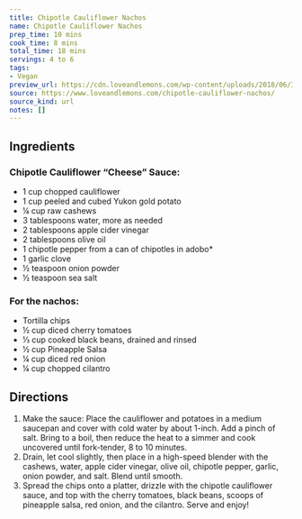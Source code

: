 ```yaml
---
title: Chipotle Cauliflower Nachos
name: Chipotle Cauliflower Nachos
prep_time: 10 mins
cook_time: 8 mins
total_time: 18 mins
servings: 4 to 6
tags:
- Vegan
preview_url: https://cdn.loveandlemons.com/wp-content/uploads/2018/06/IMG_12301.jpg
source: https://www.loveandlemons.com/chipotle-cauliflower-nachos/
source_kind: url
notes: []
---
```


## Ingredients
### Chipotle Cauliflower “Cheese” Sauce:
- 1 cup chopped cauliflower
- 1 cup peeled and cubed Yukon gold potato
- ¼ cup raw cashews
- 3 tablespoons water, more as needed
- 2 tablespoons apple cider vinegar
- 2 tablespoons olive oil
- 1 chipotle pepper from a can of chipotles in adobo*
- 1 garlic clove
- ½ teaspoon onion powder
- ½ teaspoon sea salt

### For the nachos:
- Tortilla chips
- ½ cup diced cherry tomatoes
- ⅓ cup cooked black beans, drained and rinsed
- ½ cup Pineapple Salsa
- ¼ cup diced red onion
- ¼ cup chopped cilantro


## Directions
1. Make the sauce: Place the cauliflower and potatoes in a medium saucepan and cover with cold water by about 1-inch. Add a pinch of salt. Bring to a boil, then reduce the heat to a simmer and cook uncovered until fork-tender, 8 to 10 minutes.
2. Drain, let cool slightly, then place in a high-speed blender with the cashews, water, apple cider vinegar, olive oil, chipotle pepper, garlic, onion powder, and salt. Blend until smooth.
3. Spread the chips onto a platter, drizzle with the chipotle cauliflower sauce, and top with the cherry tomatoes, black beans, scoops of pineapple salsa, red onion, and the cilantro. Serve and enjoy!
